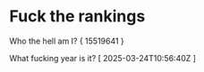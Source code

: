 # Fuck the rankings

Who the hell am I?
{ 15519641 }

What fucking year is it?
[ 2025-03-24T10:56:40Z ]
